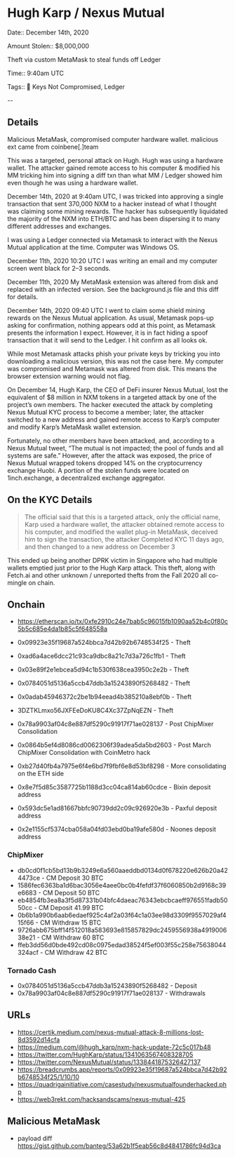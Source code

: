# Hugh Karp / Nexus Mutual

Date:: December 14th, 2020

Amount Stolen:: $8,000,000

Theft via custom MetaMask to steal funds off Ledger

Time:: 9:40am UTC

Tags:: 🔑 Keys Not Compromised, Ledger

--


## Details

Malicious MetaMask, compromised computer hardware wallet. malicious ext came from coinbene[.]team

This was a targeted, personal attack on Hugh. Hugh was using a hardware wallet. The attacker gained remote access to his computer & modified his MM tricking him into signing a diff txn than what MM / Ledger showed him even though he was using a hardware wallet.

December 14th, 2020 at 9:40am UTC, I was tricked into approving a single transaction that sent 370,000 NXM to a hacker instead of what I thought was claiming some mining rewards. The hacker has subsequently liquidated the majority of the NXM into ETH/BTC and has been dispersing it to many different addresses and exchanges.

I was using a Ledger connected via Metamask to interact with the Nexus Mutual application at the time. Computer was Windows OS.

December 11th, 2020 10:20 UTC I was writing an email and my computer screen went black for 2–3 seconds.

December 11th, 2020 My MetaMask extension was altered from disk and replaced with an infected version. See the background.js file and this diff for details.

December 14th, 2020 09:40 UTC I went to claim some shield mining rewards on the Nexus Mutual application. As usual, Metamask pops-up asking for confirmation, nothing appears odd at this point, as Metamask presents the information I expect. However, it is in fact hiding a spoof transaction that it will send to the Ledger. I hit confirm as all looks ok.

While most Metamask attacks phish your private keys by tricking you into downloading a malicious version, this was not the case here. My computer was compromised and Metamask was altered from disk. This means the browser extension warning would not flag.

On December 14, Hugh Karp, the CEO of DeFi insurer Nexus Mutual, lost the equivalent of $8 million in NXM tokens in a targeted attack by one of the project’s own members. The hacker executed the attack by completing Nexus Mutual KYC process to become a member; later, the attacker switched to a new address and gained remote access to Karp’s computer and modify Karp’s MetaMask wallet extension.

Fortunately, no other members have been attacked, and, according to a Nexus Mutual tweet, “The mutual is not impacted; the pool of funds and all systems are safe.” However, after the attack was exposed, the price of Nexus Mutual wrapped tokens dropped 14% on the cryptocurrency exchange Huobi. A portion of the stolen funds were located on 1inch.exchange, a decentralized exchange aggregator.




## On the KYC Details

> The official said that this is a targeted attack, only the official name, Karp used a hardware wallet, the attacker obtained remote access to his computer, and modified the wallet plug-in MetaMask, deceived him to sign the transaction, the attacker Completed KYC 11 days ago, and then changed to a new address on December 3

This ended up being another DPRK victim in Singapore who had multiple wallets emptied just prior to the Hugh Karp attack. This theft, along with Fetch.ai and other unknown / unreported thefts from the Fall 2020 all co-mingle on chain.



## Onchain

- https://etherscan.io/tx/0xfe2910c24e7bab5c96015fb1090aa52b4c0f80c5b5c685e4da1b85c5f648558a
- 0x09923e35f19687a524bbca7d42b92b6748534f25 - Theft
- 0xad6a4ace6dcc21c93ca9dbc8a21c7d3a726c1fb1 - Theft
- 0x03e89f2e1ebcea5d94c1b530f638cea3950c2e2b - Theft
- 0x0784051d5136a5ccb47ddb3a15243890f5268482 - Theft
- 0x0adab45946372c2be1b94eead4b385210a8ebf0b - Theft
- 3DZTKLmxo56JXFEeDoKU8C4Xc37ZpNqEZN - Theft

- 0x78a9903af04c8e887df5290c91917f71ae028137 - Post ChipMixer Consolidation

- 0x0864b5ef4d8086cd0062306f39adea5da5bd2603 - Post March ChipMixer Consolidation with CoinMetro hack

- 0xb27d40fb4a7975e6f4e6bd7f9fbf6e8d53bf8298 - More consolidating on the ETH side

- 0x8e7f5d85c3587725b1188d3cc04ca814ab60cdce - Bixin deposit address

- 0x593dc5e1ad81667bbfc90739dd2c09c926920e3b - Paxful deposit address

- 0x2e1155cf5374cba058a04fd03ebd0ba19afe580d - Noones deposit address


### ChipMixer

- db0cd0f1cb5bd13b9b3249e6a560aaeddbd0134d0f678220e626b20a424473ce - CM Deposit 30 BTC
- 1586fec6363ba1d6bac3056e4aee0bc0b4fefdf37f6060850b2d9168c39e6683 - CM Deposit 50 BTC
- eb4854fb3ea8a3f5d87331b04bfc4daeac76343ebcbcaeff976551fadb5050cc - CM Deposit 41.99 BTC
- 0b6b1a990b6aab6edaef925c4af2a03f64c1a03ee98d3309f9557029af415f66 - CM Withdraw 15 BTC
- 9726abb675bff14f512018a583693e815857829dc2459556938a491900638e21 - CM Withdraw 60 BTC
- ffeb3dd56d0bde492cd08c0975edad38524f5ef003f55c258e75638044324acf - CM Withdraw 42 BTC

### Tornado Cash

- 0x0784051d5136a5ccb47ddb3a15243890f5268482 - Deposit
- 0x78a9903af04c8e887df5290c91917f71ae028137 - Withdrawals

## URLs

- https://certik.medium.com/nexus-mutual-attack-8-millions-lost-8d3592d14cfa
- https://medium.com/@hugh_karp/nxm-hack-update-72c5c017b48
- https://twitter.com/HughKarp/status/1341063567408328705
- https://twitter.com/NexusMutual/status/1338441875326427137
- https://breadcrumbs.app/reports/0x09923e35f19687a524bbca7d42b92b6748534f25/1/10/10
- https://quadrigainitiative.com/casestudy/nexusmutualfounderhacked.php
- https://web3rekt.com/hacksandscams/nexus-mutual-425

## Malicious MetaMask

- payload diff https://gist.github.com/banteg/53a62b1f5eab56c8d4841786fc94d3ca
